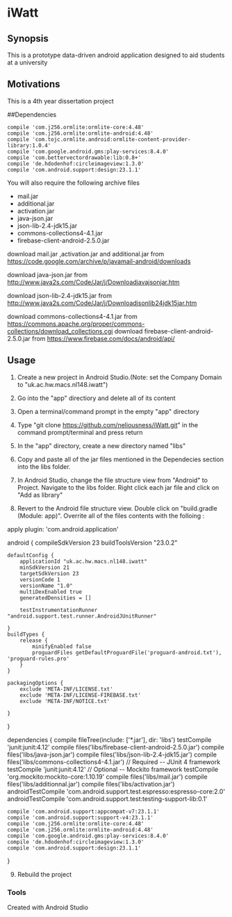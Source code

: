 # iWatt


## Synopsis 
This is a prototype data-driven android application designed to aid students at a university 


## Motivations
This is a 4th year dissertation project

##Dependencies

    
  
    compile 'com.j256.ormlite:ormlite-core:4.48'
    compile 'com.j256.ormlite:ormlite-android:4.48'
    compile 'com.tojc.ormlite.android:ormlite-content-provider-library:1.0.4'
    compile 'com.google.android.gms:play-services:8.4.0'
    compile 'com.bettervectordrawable:lib:0.8+'
    compile 'de.hdodenhof:circleimageview:1.3.0'
    compile 'com.android.support:design:23.1.1'


   You will also require the following archive files 
   - mail.jar
   - additional.jar
   - activation.jar
   - java-json.jar
   - json-lib-2.4-jdk15.jar
   - commons-collections4-4.1.jar
   - firebase-client-android-2.5.0.jar

   download mail.jar ,activation.jar and additional.jar from https://code.google.com/archive/p/javamail-android/downloads

   download java-json.jar from http://www.java2s.com/Code/Jar/j/Downloadjavajsonjar.htm

   download json-lib-2.4-jdk15.jar from http://www.java2s.com/Code/Jar/j/Downloadjsonlib24jdk15jar.htm

   download commons-collections4-4.1.jar
   from https://commons.apache.org/proper/commons-collections/download_collections.cgi
   download firebase-client-android-2.5.0.jar from https://www.firebase.com/docs/android/api/


## Usage

1. Create a new project in Android Studio.(Note: set the Company Domain to "uk.ac.hw.macs.nl148.iwatt") 

2. Go into the "app" directiory and delete all of its content

3. Open a terminal/command prompt in the empty "app" directory

4. Type "git clone https://github.com/neliousness/iWatt.git" in the command prompt/terminal and press return

5. In the "app" directory, create a new directory named "libs"

6. Copy and paste all of the jar files mentioned in the Dependecies section into the libs folder.

7. In Android Studio, change the file structure view from "Android" to Project. Navigate to the libs folder. Right click each jar file and click on "Add as library"

8. Revert to the Android file structure view. Double click on "build.gradle (Module: app)". Overrite all of the files contents with the folloing :


apply plugin: 'com.android.application'

android {
    compileSdkVersion 23
    buildToolsVersion "23.0.2"

    defaultConfig {
        applicationId "uk.ac.hw.macs.nl148.iwatt"
        minSdkVersion 21
        targetSdkVersion 23
        versionCode 1
        versionName "1.0"
        multiDexEnabled true
        generatedDensities = []

        testInstrumentationRunner "android.support.test.runner.AndroidJUnitRunner"

    }
    buildTypes {
        release {
            minifyEnabled false
            proguardFiles getDefaultProguardFile('proguard-android.txt'), 'proguard-rules.pro'
        }
    }

    packagingOptions {
        exclude 'META-INF/LICENSE.txt'
        exclude 'META-INF/LICENSE-FIREBASE.txt'
        exclude 'META-INF/NOTICE.txt'

    }
}

dependencies {
    compile fileTree(include: ['*.jar'], dir: 'libs')
    testCompile 'junit:junit:4.12'
    compile files('libs/firebase-client-android-2.5.0.jar')
    compile files('libs/java-json.jar')
    compile files('libs/json-lib-2.4-jdk15.jar')
    compile files('libs/commons-collections4-4.1.jar')
    // Required -- JUnit 4 framework
    testCompile 'junit:junit:4.12'
    // Optional -- Mockito framework
    testCompile 'org.mockito:mockito-core:1.10.19'
    compile files('libs/mail.jar')
    compile files('libs/additionnal.jar')
    compile files('libs/activation.jar')
    androidTestCompile 'com.android.support.test.espresso:espresso-core:2.0'
    androidTestCompile 'com.android.support.test:testing-support-lib:0.1'


    compile 'com.android.support:appcompat-v7:23.1.1'
    compile 'com.android.support:support-v4:23.1.1'
    compile 'com.j256.ormlite:ormlite-core:4.48'
    compile 'com.j256.ormlite:ormlite-android:4.48'
    compile 'com.google.android.gms:play-services:8.4.0'
    compile 'de.hdodenhof:circleimageview:1.3.0'
    compile 'com.android.support:design:23.1.1'
}


9. Rebuild the project

### Tools

Created with Android Studio

